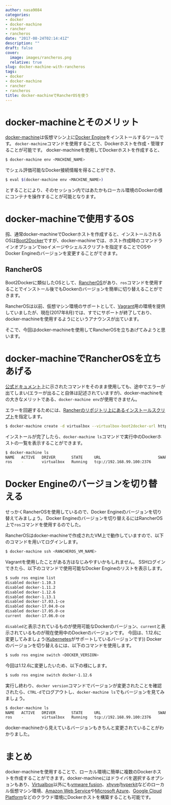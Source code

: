 ```yaml
---
author: nasa9084
categories:
- docker
- docker-machine
- rancher
- rancheros
date: "2017-08-24T02:14:41Z"
description: ""
draft: false
cover:
  image: images/rancheros.png
  relative: true
slug: docker-machine-with-rancheros
tags:
- docker
- docker-machine
- rancher
- rancheros
title: docker-machineでRancherOSを使う
---
```



# docker-machineとそのメリット

[docker-machine](https://docs.docker.com/machine/)は仮想マシン上に[Docker Engine](https://docs.docker.com/engine/)をインストールするツールです。
`docker-machine`コマンドを使用することで、Dockerホストを作成・管理することが可能です。
docker-machineを使用してDockerホストを作成すると、

``` bash
$ docker-machine env <MACHINE_NAME>
```

でシェル評価可能なDocker接続情報を得ることができ、

``` bash
$ eval $(docker-machine env <MACHINE_NAME>)
```

とすることにより、そのセッション内ではあたかもローカル環境のDockerの様にコンテナを操作することが可能となります。

# docker-machineで使用するOS

扨、通常docker-machineでDockerホストを作成すると、インストールされるOSは[Boot2Docker](http://boot2docker.io/)ですが、docker-machineでは、ホスト作成時のコマンドラインオプションでisoイメージやシェルスクリプトを指定することでOSやDocker Engineのバージョンを変更することができます。

## RancherOS

Boot2Dockerに類似したOSとして、[RancherOS](http://rancher.com/rancher-os/)があり、`ros`コマンドを使用することでインストール後でもDockerのバージョンを簡単に切り替えることができます。

RancherOSは以前、仮想マシン環境のサポートとして、[Vagrant](https://github.com/rancher/os-vagrant)用の環境を提供していましたが、現在(2017年8月)では、すでにサポートが終了しており、docker-machineを使用するようにというアナウンスが出ています。

そこで、今回はdocker-machineを使用してRancherOSを立ちあげてみようと思います。

# docker-machineでRancherOSを立ちあげる

[公式ドキュメント](http://rancher.com/docs/os/v1.0/en/running-rancheros/workstation/docker-machine/)上に示されたコマンドをそのまま使用しても、途中でエラーが出てしまい(エラーが出ること自体は記述されていますが)、docker-machineをの大きなメリットである、`docker-machine env`が使用できません。

エラーを回避するためには、[Rancherのリポジトリ上にあるインストールスクリプト](https://github.com/rancher/install-docker)を指定します。

``` bash
$ docker-machine create -d virtualbox --virtualbox-boot2docker-url https://releases.rancher.com/os/latest/rancheros.iso --engine-install-url https://raw.githubusercontent.com/rancher/install-docker/master/17.06.sh
```

インストールが完了したら、`docker-machine ls`コマンドで実行中のDockerホストの一覧を表示することができます。

``` bash
$ docker-machine ls
NAME   ACTIVE   DRIVER       STATE     URL                         SWARM   DOCKER        ERRORS
ros    -        virtualbox   Running   tcp://192.168.99.100:2376           v17.06.0-ce
```

# Docker Engineのバージョンを切り替える

せっかくRancherOSを使用しているので、Docker Engineのバージョンを切り替えてみましょう。
Docker Engineのバージョンを切り替えるにはRancherOS上で`ros`コマンドを使用するのでした。

RancherOSはdocker-machineで作成されたVM上で動作していますので、以下のコマンドを用いてログインします。

``` bash
$ docker-machine ssh <RANCHEROS_VM_NAME>
```

Vagrantを使用したことがある方はなじみやすいかもしれません。
SSHログインできたら、以下のコマンドで使用可能なDocker Engineのリストを表示します。

``` bash
$ sudo ros engine list
disabled docker-1.10.3
disabled docker-1.11.2
disabled docker-1.12.6
disabled docker-1.13.1
disabled docker-17.03.1-ce
disabled docker-17.04.0-ce
disabled docker-17.05.0-ce
current  docker-17.06.0-ce
```

`disabled`と表示されているものが使用可能なDockerのバージョン、`current`と表示されているものが現在使用中のDockerのバージョンです。
今回は、1.12.6に変更してみましょう([Kubernetes](https://kubernetes.io/)がサポートしているバージョンです))
Dockerのバージョンを切り替えるには、以下のコマンドを使用します。

``` bash
$ sudo ros engine switch <DOCKER_VERSION>
```

今回は1.12.6に変更したいため、以下の様にします。

``` bash
$ sudo ros engine switch docker-1.12.6
```

実行し終わり、`docker version`コマンドでバージョンが変更されたことを確認されたら、`CTRL-d`でログアウトし、`docker-machine ls`でもバージョンを見てみましょう。

``` bash
$ docker-machine ls
NAME   ACTIVE   DRIVER       STATE     URL                         SWARM   DOCKER    ERRORS
ros    -        virtualbox   Running   tcp://192.168.99.100:2376           v1.12.6
```

docker-machineから見えているバージョンもきちんと変更されていることがわかりました。

# まとめ
docker-machineを使用することで、ローカル環境に簡単に複数のDockerホストを作成することができます。docker-machineにはドライバを選択するオプションもあり、[Virtualbox](https://www.virtualbox.org/)以外にも[vmware fusion](https://www.vmware.com/jp/products/fusion.html)、[xhyve](https://github.com/mist64/xhyve)/[hyperkit](https://github.com/moby/hyperkit)などのローカル仮想マシン環境、[Amazon Web Service](https://aws.amazon.com/jp/ec2/)や[Microsoft Azure](https://azure.microsoft.com/ja-jp/)、[Google Cloud Platform](https://cloud.google.com/?hl=ja)などのクラウド環境にDockerホストを構築することも可能です。


